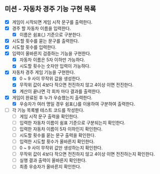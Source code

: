 ## 미션 - 자동차 경주 기능 구현 목록
- [x] 게임이 시작되면 게임 시작 문구를 출력한다.
- [x] 경주 할 자동차 이름을 입력한다.
  - [x] 이름은 쉼표(,) 기준으로 구분한다.
- [x] 시도할 횟수를 묻는 문구를 출력한다.
- [x] 시도할 횟수를 입력한다.
- [x] 입력이 올바른지 검증하는 기능을 구현한다.
    - [x] 자동차 이름은 5자 이하만 가능하다.
    - [x] 시도할 횟수는 숫자만 입력이 가능하다.
- [x] 자동차 경주 게임 기능을 구현한다.
  - [x] 0 ~ 9 사이 무작위 값을 생성한다.
  - [x] 무작위 값이 4보다 작으면 전진하지 않고 4이상 이면 전진한다.
  - [x] 계산이 끝나면 각 회차 마다 결과를 출력한다.
- [x] 게임이 완료된 후 누가 우승했는지 출력한다.
  - [x] 우승자가 여러 명일 경우 쉼표(,)를 이용하여 구분하여 출력한다.
- [ ] 각 기능 목록별 테스트 코드를 작성한다.
  - [ ] 게임 시작 문구 출력을 확인한다. 
  - [ ] 입력한 자동차 이름이 쉼표 기준으로 구분되는지 확인한다.
  - [ ] 입력한 자동차 이름이 5자 이하인지 확인한다.
  - [ ] 시도할 횟수를 묻는 문구 출력을 확인한다.
  - [ ] 입력한 시도할 횟수가 올바른지 확인한다.
  - [ ] 0 ~ 9 사이 무작위 값만 생성하는지 확인한다.
  - [ ] 무작위 값이 4보다 작으면 전진하지 않고 4이상 이면 전진하는지 확인한다.
  - [ ] 실행 결과 출력이 올바른지 확인한다.
  - [ ] 최종 우승자가 올바른지 확인한다.
